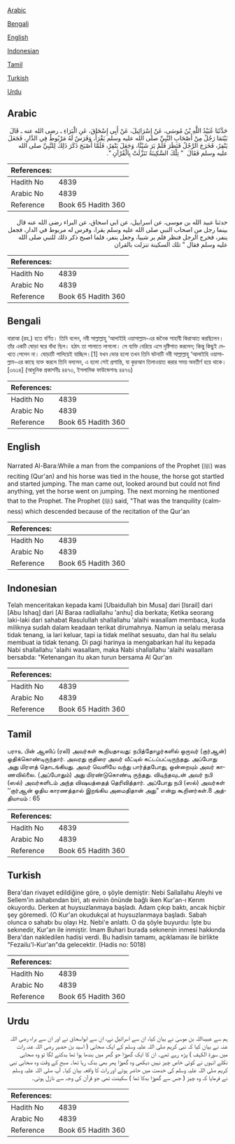 [Arabic](#arabic)

[Bengali](#bengali)

[English](#english)

[Indonesian](#indonesian)

[Tamil](#tamil)

[Turkish](#turkish)

[Urdu](#urdu)

## Arabic


<div dir="rtl" lang="ar" style={{fontSize:'larger',backgroundColor:'#f8f9fa',padding:20}}>
حَدَّثَنَا عُبَيْدُ اللَّهِ بْنُ مُوسَى، عَنْ إِسْرَائِيلَ، عَنْ أَبِي إِسْحَاقَ، عَنِ الْبَرَاءِ ـ رضى الله عنه ـ قَالَ بَيْنَمَا رَجُلٌ مِنْ أَصْحَابِ النَّبِيِّ صلى الله عليه وسلم يَقْرَأُ، وَفَرَسٌ لَهُ مَرْبُوطٌ فِي الدَّارِ، فَجَعَلَ يَنْفِرُ، فَخَرَجَ الرَّجُلُ فَنَظَرَ فَلَمْ يَرَ شَيْئًا، وَجَعَلَ يَنْفِرُ، فَلَمَّا أَصْبَحَ ذَكَرَ ذَلِكَ لِلنَّبِيِّ صلى الله عليه وسلم فَقَالَ ‏ "‏ تِلْكَ السَّكِينَةُ تَنَزَّلَتْ بِالْقُرْآنِ ‏"‏‏.‏
</div>
<div style={{backgroundColor:'#f8f9fa',padding:20, marginBottom: 10}}><table> <thead> <tr> <th>References:</th> <th></th> </tr> </thead> <tbody><tr><td>Hadith No</td><td>4839</td></tr><tr><td>Arabic No</td><td>4839</td></tr><tr><td>Reference</td><td>Book 65 Hadith 360</td></tr></tbody></table></div>


<div dir="rtl" lang="ar" style={{fontSize:'larger',backgroundColor:'#f8f9fa',padding:20}}>
حدثنا عبيد الله بن موسى، عن اسراييل، عن ابي اسحاق، عن البراء رضى الله عنه قال بينما رجل من اصحاب النبي صلى الله عليه وسلم يقرا، وفرس له مربوط في الدار، فجعل ينفر، فخرج الرجل فنظر فلم ير شييا، وجعل ينفر، فلما اصبح ذكر ذلك للنبي صلى الله عليه وسلم فقال " تلك السكينة تنزلت بالقران
</div>
<div style={{backgroundColor:'#f8f9fa',padding:20, marginBottom: 10}}><table> <thead> <tr> <th>References:</th> <th></th> </tr> </thead> <tbody><tr><td>Hadith No</td><td>4839</td></tr><tr><td>Arabic No</td><td>4839</td></tr><tr><td>Reference</td><td>Book 65 Hadith 360</td></tr></tbody></table></div>

## Bengali


<div dir="ltr" lang="bn" style={{fontSize:'larger',backgroundColor:'#f8f9fa',padding:20}}>
বারাআ (রহ.) হতে বর্ণিত। তিনি বলেন, নবী সাল্লাল্লাহু ‘আলাইহি ওয়াসাল্লাম-এর জনৈক সাহাবী কিরাআত করছিলেন। তাঁর একটি ঘোড়া ঘরে বাঁধা ছিল। হঠাৎ তা পালাতে লাগলো। সে ব্যক্তি বেরিয়ে এসে দৃষ্টিপাত করলেন; কিন্তু কিছুই দেখতে পেলেন না। ঘোড়াটি পালিয়েই যাচ্ছিল।[1] যখন ভোর হলো তখন তিনি ঘটনাটি নবী সাল্লাল্লাহু ‘আলাইহি ওয়াসাল্লাম-এর কাছে ব্যক্ত করলে তিনি বললেন, এ হলো সেই প্রশান্তি, যা কুরআন তিলাওয়াত করার সময় অবতীর্ণ হয়ে থাকে। [৩৬১৪] (আধুনিক প্রকাশনীঃ ৪৪৭৩, ইসলামিক ফাউন্ডেশনঃ ৪৪৭৬)
</div>
<div style={{backgroundColor:'#f8f9fa',padding:20, marginBottom: 10}}><table> <thead> <tr> <th>References:</th> <th></th> </tr> </thead> <tbody><tr><td>Hadith No</td><td>4839</td></tr><tr><td>Arabic No</td><td>4839</td></tr><tr><td>Reference</td><td>Book 65 Hadith 360</td></tr></tbody></table></div>

## English


<div dir="ltr" lang="en" style={{fontSize:'larger',backgroundColor:'#f8f9fa',padding:20}}>
Narrated Al-Bara:While a man from the companions of the Prophet (ﷺ) was reciting (Qur'an) and his horse was tied in the house, the horse got startled and started jumping. The man came out, looked around but could not find anything, yet the horse went on jumping. The next morning he mentioned that to the Prophet. The Prophet (ﷺ) said, "That was the tranquility (calmness) which descended because of the recitation of the Qur'an
</div>
<div style={{backgroundColor:'#f8f9fa',padding:20, marginBottom: 10}}><table> <thead> <tr> <th>References:</th> <th></th> </tr> </thead> <tbody><tr><td>Hadith No</td><td>4839</td></tr><tr><td>Arabic No</td><td>4839</td></tr><tr><td>Reference</td><td>Book 65 Hadith 360</td></tr></tbody></table></div>

## Indonesian


<div dir="ltr" lang="id" style={{fontSize:'larger',backgroundColor:'#f8f9fa',padding:20}}>
Telah menceritakan kepada kami [Ubaidullah bin Musa] dari [Israil] dari [Abu Ishaq] dari [Al Baraa radliallahu 'anhu] dia berkata; Ketika seorang laki-laki dari sahabat Rasulullah shallallahu 'alaihi wasallam membaca, kuda miliknya sudah dalam keadaan terikat dirumahnya. Namun ia selalu merasa tidak tenang, ia lari keluar, tapi ia tidak melihat sesuatu, dan hal itu selalu membuat ia tidak tenang. Di pagi harinya ia mengabarkan hal itu kepada Nabi shallallahu 'alaihi wasallam, maka Nabi shallallahu 'alaihi wasallam bersabda: "Ketenangan itu akan turun bersama Al Qur'an
</div>
<div style={{backgroundColor:'#f8f9fa',padding:20, marginBottom: 10}}><table> <thead> <tr> <th>References:</th> <th></th> </tr> </thead> <tbody><tr><td>Hadith No</td><td>4839</td></tr><tr><td>Arabic No</td><td>4839</td></tr><tr><td>Reference</td><td>Book 65 Hadith 360</td></tr></tbody></table></div>

## Tamil


<div dir="ltr" lang="ta" style={{fontSize:'larger',backgroundColor:'#f8f9fa',padding:20}}>
பராஉ பின் ஆஸிப் (ரலி) அவர்கள் கூறியதாவது: நபித்தோழர்களில் ஒருவர் (குர்ஆன்) ஓதிக்கொண்டிருந்தார். அவரது குதிரை அவர் வீட்டில் கட்டப்பட்டிருந்தது. அப்போது அது மிரளத் தொடங்கியது. அவர் வெளியே வந்து பார்த்தபோது, ஒன்றையும் அவர் காணவில்லை. (அப்போதும்) அது மிரண்டுகொண்டி ருந்தது. விடிந்தவுடன் அவர் நபி (ஸல்) அவர்களிடம் அந்த விஷயத்தைத் தெரிவித்தார். அப்போது நபி (ஸல்) அவர்கள் ‘‘குர்ஆன் ஓதிய காரணத்தால் இறங்கிய அமைதிதான் அது” என்று கூறினர்கள்.8 அத்தியாயம் : 65
</div>
<div style={{backgroundColor:'#f8f9fa',padding:20, marginBottom: 10}}><table> <thead> <tr> <th>References:</th> <th></th> </tr> </thead> <tbody><tr><td>Hadith No</td><td>4839</td></tr><tr><td>Arabic No</td><td>4839</td></tr><tr><td>Reference</td><td>Book 65 Hadith 360</td></tr></tbody></table></div>

## Turkish


<div dir="ltr" lang="tr" style={{fontSize:'larger',backgroundColor:'#f8f9fa',padding:20}}>
Bera'dan rivayet edildiğine göre, o şöyle demiştir: Nebi Sallallahu Aleyhi ve Sellem'in ashabından biri, atı evinin önünde bağlı iken Kur'an-ı Kerım okuyordu. Derken at huysuzlanmaya başladı. Adam çıkıp baktı, ancak hiçbir şey göremedi. (O Kur'an okudukçal at huysuzlanmaya başladı. Sabah olunca o sahabı bu olayı Hz. Nebi'e anlattı. O da şöyle buyurdu: İşte bu sekınedir, Kur'an ile inmiştir. İmam Buhari burada sekınenin inmesi hakkında Bera'dan nakledilen hadisi verdi. Bu hadisin tamamı, açıklaması ile birlikte "Fezailu'l-Kur'an"da gelecektir. (Hadis no: 5018)
</div>
<div style={{backgroundColor:'#f8f9fa',padding:20, marginBottom: 10}}><table> <thead> <tr> <th>References:</th> <th></th> </tr> </thead> <tbody><tr><td>Hadith No</td><td>4839</td></tr><tr><td>Arabic No</td><td>4839</td></tr><tr><td>Reference</td><td>Book 65 Hadith 360</td></tr></tbody></table></div>

## Urdu


<div dir="rtl" lang="ur" style={{fontSize:'larger',backgroundColor:'#f8f9fa',padding:20}}>
ہم سے عبیداللہ بن موسیٰ نے بیان کیا، ان سے اسرائیل نے، ان سے ابواسحاق نے اور ان سے براء رضی اللہ عنہ نے بیان کیا کہ نبی کریم صلی اللہ علیہ وسلم کے ایک صحابی ( اسید بن حضیر رضی اللہ عنہ رات میں سورۃ الکہف ) پڑھ رہے تھے۔ ان کا ایک گھوڑا جو گھر میں بندھا ہوا تھا بدکنے لگا تو وہ صحابی نکلے انہوں نے کوئی خاص چیز نہیں دیکھی وہ گھوڑا پھر بھی بدک رہا تھا۔ صبح کے وقت وہ صحابی نبی کریم صلی اللہ علیہ وسلم کی خدمت میں حاضر ہوئے اور رات کا واقعہ بیان کیا۔ آپ صلی اللہ علیہ وسلم نے فرمایا کہ وہ چیز ( جس سے گھوڑا بدکا تھا ) سکینت تھی جو قرآن کی وجہ سے نازل ہوئی۔
</div>
<div style={{backgroundColor:'#f8f9fa',padding:20, marginBottom: 10}}><table> <thead> <tr> <th>References:</th> <th></th> </tr> </thead> <tbody><tr><td>Hadith No</td><td>4839</td></tr><tr><td>Arabic No</td><td>4839</td></tr><tr><td>Reference</td><td>Book 65 Hadith 360</td></tr></tbody></table></div>